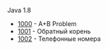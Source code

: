 Java 1.8

- [1000](volume-01/1000/volume-01/Main.java) - A+B Problem
- [1001](volume-01/1001/volume-01/Main.java) - Обратный корень
- [1002](volume-01/1002/Main.java) - Телефонные номера
